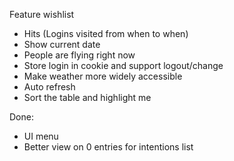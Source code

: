 Feature wishlist

* Hits (Logins visited from when to when)
* Show current date
* People are flying right now
* Store login in cookie and support logout/change
* Make weather more widely accessible
* Auto refresh
* Sort the table and highlight me

Done:
* UI menu
* Better view on 0 entries for intentions list